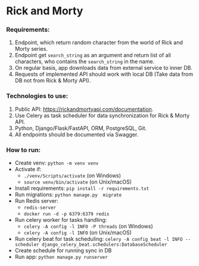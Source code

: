 # Rick and Morty

### Requirements:

1. Endpoint, which return random character from the world of Rick and Morty series.
2. Endpoint get `search_string` as an argument and return list of all characters,
   who contains the `search_string` in the name.
3. On regular basis, app downloads data from external service to inner DB.
4. Requests of implemented API should work with local DB
   (Take data from DB not from Rick & Morty API).

### Technologies to use:

1. Public API: https://rickandmortyapi.com/documentation.
2. Use Celery as task scheduler for data synchronization for Rick & Morty API.
3. Python, Django/Flask/FastAPI, ORM, PostgreSQL, Git.
4. All endpoints should be documented via Swagger.

### How to run:

- Create venv: `python -m venv venv`
- Activate if:
  - `./venv/Scripts/activate` (on Windows)
  - `source venv/bin/activate` (on Unix/macOS)
- Install requirements: `pip install -r requirements.txt`
- Run migrations: `python manage.py  migrate`
- Run Redis server:
  - `redis-server`
  - `docker run -d -p 6379:6379 redis`
- Run celery worker for tasks handling:
    - `celery -A config -l INFO -P threads` (on Windows)
    - `celery -A config -l INFO` (on Unix/macOS)
- Run celery beat for task
  scheduling: `celery -A config beat -l INFO --scheduler django_celery_beat.schedulers:DatabaseScheduler`
- Create schedule for running sync in DB
- Run app: `python manage.py runserver`
